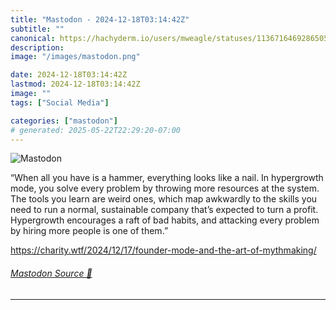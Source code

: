 ```yaml
---
title: "Mastodon - 2024-12-18T03:14:42Z"
subtitle: ""
canonical: https://hachyderm.io/users/mweagle/statuses/113671646928650533
description:
image: "/images/mastodon.png"

date: 2024-12-18T03:14:42Z
lastmod: 2024-12-18T03:14:42Z
image: ""
tags: ["Social Media"]

categories: ["mastodon"]
# generated: 2025-05-22T22:29:20-07:00
---
```

![Mastodon](/images/mastodon.png)

<p>“When all you have is a hammer, everything looks like a nail. In hypergrowth mode, you solve every problem by throwing more resources at the system. The tools you learn are weird ones, which map awkwardly to the skills you need to run a normal, sustainable company that’s expected to turn a profit. Hypergrowth encourages a raft of bad habits, and attacking every problem by hiring more people is one of them.”</p><p><a href="https://charity.wtf/2024/12/17/founder-mode-and-the-art-of-mythmaking/" target="_blank" rel="nofollow noopener noreferrer" translate="no"><span class="invisible">https://</span><span class="ellipsis">charity.wtf/2024/12/17/founder</span><span class="invisible">-mode-and-the-art-of-mythmaking/</span></a></p>


###### [Mastodon Source 🐘](https://hachyderm.io/@mweagle/113671646928650533)

___
